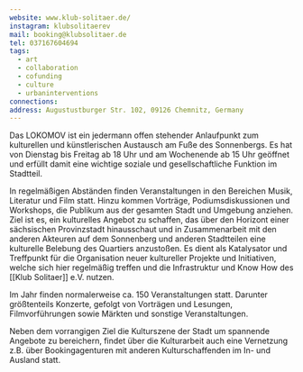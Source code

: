 ```yaml
---
website: www.klub-solitaer.de/
instagram: klubsolitaerev
mail: booking@klubsolitaer.de
tel: 037167604694
tags:
  - art
  - collaboration
  - cofunding
  - culture
  - urbaninterventions
connections:
address: Augustustburger Str. 102, 09126 Chemnitz, Germany
---
```



Das LOKOMOV ist ein jedermann offen stehender Anlaufpunkt zum kulturellen und künstlerischen Austausch am Fuße des Sonnenbergs. Es hat von Dienstag bis Freitag ab 18 Uhr und am Wochenende ab 15 Uhr geöffnet und erfüllt damit eine wichtige soziale und gesellschaftliche Funktion im Stadtteil.

In regelmäßigen Abständen finden Veranstaltungen in den Bereichen Musik, Literatur und Film statt. Hinzu kommen Vorträge, Podiumsdiskussionen und Workshops, die Publikum aus der gesamten Stadt und Umgebung anziehen. Ziel ist es, ein kulturelles Angebot zu schaffen, das über den Horizont einer sächsischen Provinzstadt hinausschaut und in Zusammenarbeit mit den anderen Akteuren auf dem Sonnenberg und anderen Stadtteilen eine kulturelle Belebung des Quartiers anzustoßen. Es dient als Katalysator und Treffpunkt für die Organisation neuer kultureller Projekte und Initiativen, welche sich hier regelmäßig treffen und die Infrastruktur und Know How des [[Klub Solitaer]] e.V. nutzen.

Im Jahr finden normalerweise ca. 150 Veranstaltungen statt. Darunter größtenteils Konzerte, gefolgt von Vorträgen und Lesungen, Filmvorführungen sowie Märkten und sonstige Veranstaltungen.

Neben dem vorrangigen Ziel die Kulturszene der Stadt um spannende Angebote zu bereichern, findet über die Kulturarbeit auch eine Vernetzung z.B. über Bookingagenturen mit anderen Kulturschaffenden im In- und Ausland statt.